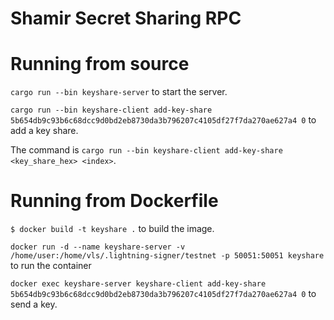 # Shamir Secret Sharing RPC

# Running from source

`cargo run --bin keyshare-server` to start the server.

`cargo run --bin keyshare-client add-key-share 5b654db9c93b6c68dcc9d0bd2eb8730da3b796207c4105df27f7da270ae627a4 0`  to add a key share.

The command is `cargo run --bin keyshare-client add-key-share <key_share_hex> <index>`.

# Running from Dockerfile

`$ docker build -t keyshare .` to build the image.

`docker run -d --name keyshare-server -v /home/user:/home/vls/.lightning-signer/testnet -p 50051:50051 keyshare` to run the container

`docker exec keyshare-server keyshare-client add-key-share 5b654db9c93b6c68dcc9d0bd2eb8730da3b796207c4105df27f7da270ae627a4 0` to send a key.